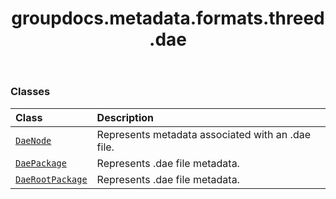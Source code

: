 ﻿---
title: groupdocs.metadata.formats.threed.dae
second_title: GroupDocs.Metadata for Python via .NET API References
description: 
type: docs
url: /python-net/groupdocs.metadata.formats.threed.dae/
is_root: false
weight: 10
---



### Classes
| Class | Description |
| :- | :- |
| [`DaeNode`](/metadata/python-net/groupdocs.metadata.formats.threed.dae/daenode) | Represents metadata associated with an .dae file. |
| [`DaePackage`](/metadata/python-net/groupdocs.metadata.formats.threed.dae/daepackage) | Represents .dae file metadata. |
| [`DaeRootPackage`](/metadata/python-net/groupdocs.metadata.formats.threed.dae/daerootpackage) | Represents .dae file metadata. |


